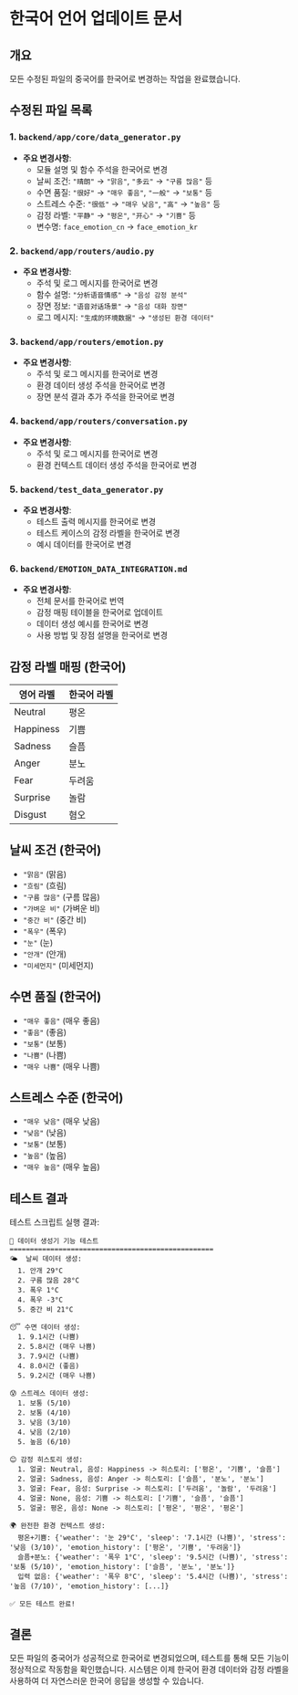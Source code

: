# 한국어 언어 업데이트 문서

## 개요

모든 수정된 파일의 중국어를 한국어로 변경하는 작업을 완료했습니다.

## 수정된 파일 목록

### 1. `backend/app/core/data_generator.py`
- **주요 변경사항**:
  - 모듈 설명 및 함수 주석을 한국어로 변경
  - 날씨 조건: `"晴朗"` → `"맑음"`, `"多云"` → `"구름 많음"` 등
  - 수면 품질: `"很好"` → `"매우 좋음"`, `"一般"` → `"보통"` 등
  - 스트레스 수준: `"很低"` → `"매우 낮음"`, `"高"` → `"높음"` 등
  - 감정 라벨: `"平静"` → `"평온"`, `"开心"` → `"기쁨"` 등
  - 변수명: `face_emotion_cn` → `face_emotion_kr`

### 2. `backend/app/routers/audio.py`
- **주요 변경사항**:
  - 주석 및 로그 메시지를 한국어로 변경
  - 함수 설명: `"分析语音情感"` → `"음성 감정 분석"`
  - 장면 정보: `"语音对话场景"` → `"음성 대화 장면"`
  - 로그 메시지: `"生成的环境数据"` → `"생성된 환경 데이터"`

### 3. `backend/app/routers/emotion.py`
- **주요 변경사항**:
  - 주석 및 로그 메시지를 한국어로 변경
  - 환경 데이터 생성 주석을 한국어로 변경
  - 장면 분석 결과 추가 주석을 한국어로 변경

### 4. `backend/app/routers/conversation.py`
- **주요 변경사항**:
  - 주석 및 로그 메시지를 한국어로 변경
  - 환경 컨텍스트 데이터 생성 주석을 한국어로 변경

### 5. `backend/test_data_generator.py`
- **주요 변경사항**:
  - 테스트 출력 메시지를 한국어로 변경
  - 테스트 케이스의 감정 라벨을 한국어로 변경
  - 예시 데이터를 한국어로 변경

### 6. `backend/EMOTION_DATA_INTEGRATION.md`
- **주요 변경사항**:
  - 전체 문서를 한국어로 번역
  - 감정 매핑 테이블을 한국어로 업데이트
  - 데이터 생성 예시를 한국어로 변경
  - 사용 방법 및 장점 설명을 한국어로 변경

## 감정 라벨 매핑 (한국어)

| 영어 라벨 | 한국어 라벨 |
|---------|---------|
| Neutral | 평온 |
| Happiness | 기쁨 |
| Sadness | 슬픔 |
| Anger | 분노 |
| Fear | 두려움 |
| Surprise | 놀람 |
| Disgust | 혐오 |

## 날씨 조건 (한국어)

- `"맑음"` (맑음)
- `"흐림"` (흐림)
- `"구름 많음"` (구름 많음)
- `"가벼운 비"` (가벼운 비)
- `"중간 비"` (중간 비)
- `"폭우"` (폭우)
- `"눈"` (눈)
- `"안개"` (안개)
- `"미세먼지"` (미세먼지)

## 수면 품질 (한국어)

- `"매우 좋음"` (매우 좋음)
- `"좋음"` (좋음)
- `"보통"` (보통)
- `"나쁨"` (나쁨)
- `"매우 나쁨"` (매우 나쁨)

## 스트레스 수준 (한국어)

- `"매우 낮음"` (매우 낮음)
- `"낮음"` (낮음)
- `"보통"` (보통)
- `"높음"` (높음)
- `"매우 높음"` (매우 높음)

## 테스트 결과

테스트 스크립트 실행 결과:
```
🧪 데이터 생성기 기능 테스트
==================================================
🌤️  날씨 데이터 생성:
  1. 안개 29°C
  2. 구름 많음 28°C
  3. 폭우 1°C
  4. 폭우 -3°C
  5. 중간 비 21°C

😴 수면 데이터 생성:
  1. 9.1시간 (나쁨)
  2. 5.8시간 (매우 나쁨)
  3. 7.9시간 (나쁨)
  4. 8.0시간 (좋음)
  5. 9.2시간 (매우 나쁨)

😰 스트레스 데이터 생성:
  1. 보통 (5/10)
  2. 보통 (4/10)
  3. 낮음 (3/10)
  4. 낮음 (2/10)
  5. 높음 (6/10)

😊 감정 히스토리 생성:
  1. 얼굴: Neutral, 음성: Happiness -> 히스토리: ['평온', '기쁨', '슬픔']
  2. 얼굴: Sadness, 음성: Anger -> 히스토리: ['슬픔', '분노', '분노']
  3. 얼굴: Fear, 음성: Surprise -> 히스토리: ['두려움', '놀람', '두려움']
  4. 얼굴: None, 음성: 기쁨 -> 히스토리: ['기쁨', '슬픔', '슬픔']
  5. 얼굴: 평온, 음성: None -> 히스토리: ['평온', '평온', '평온']

🌍 완전한 환경 컨텍스트 생성:
  평온+기쁨: {'weather': '눈 29°C', 'sleep': '7.1시간 (나쁨)', 'stress': '낮음 (3/10)', 'emotion_history': ['평온', '기쁨', '두려움']}
  슬픔+분노: {'weather': '폭우 1°C', 'sleep': '9.5시간 (나쁨)', 'stress': '보통 (5/10)', 'emotion_history': ['슬픔', '분노', '분노']}
  입력 없음: {'weather': '폭우 8°C', 'sleep': '5.4시간 (나쁨)', 'stress': '높음 (7/10)', 'emotion_history': [...]}

✅ 모든 테스트 완료!
```

## 결론

모든 파일의 중국어가 성공적으로 한국어로 변경되었으며, 테스트를 통해 모든 기능이 정상적으로 작동함을 확인했습니다. 시스템은 이제 한국어 환경 데이터와 감정 라벨을 사용하여 더 자연스러운 한국어 응답을 생성할 수 있습니다. 